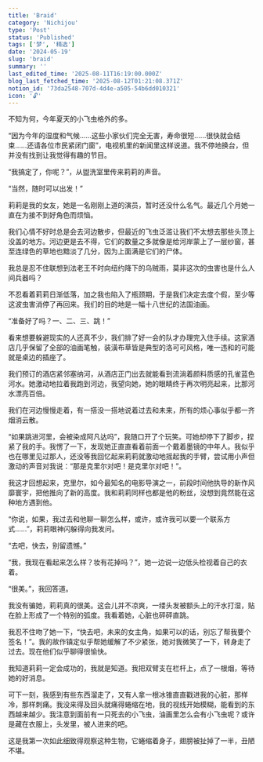 ```yaml
---
title: 'Braid'
category: 'Nichijou'
type: 'Post'
status: 'Published'
tags: ['梦', '精选']
date: '2024-05-19'
slug: 'braid'
summary: ''
last_edited_time: '2025-08-11T16:19:00.000Z'
blog_last_fetched_time: '2025-08-12T01:21:08.371Z'
notion_id: '73da2548-707d-4d4e-a505-54b6dd010321'
icon: '🔓'
---
```


不知为何，今年夏天的小飞虫格外的多。

“因为今年的湿度和气候……这些小家伙们完全无害，寿命很短……很快就会结束……还请各位市民紧闭门窗”，电视机里的新闻里这样说道。我不停地换台，但并没有找到让我觉得有趣的节目。

“我搞定了，你呢？”，从盥洗室里传来莉莉的声音。

“当然，随时可以出发！”

莉莉是我的女友，她是一名刚刚上道的演员，暂时还没什么名气。最近几个月她一直在为接不到好角色而烦恼。

我们心情不好时总是会去河边散步，但最近的飞虫泛滥让我们不太想去那些头顶上没盖的地方。河边更是去不得，它们的数量之多就像是给河岸蒙上了一层纱窗，甚至连绿色的草地也黯淡了几分，因为上面满是它们的尸体。

我总是忍不住联想到法老王不时向纽约降下的乌贼雨，莫非这次的虫害也是什么人间兵器吗？

不忍看着莉莉日渐低落，加之我也陷入了瓶颈期，于是我们决定去度个假，至少等这波虫害消停了再回来。我们的目的地是一幅十八世纪的法国油画。

“准备好了吗？一、二、三、跳！”

看来想要躲避现实的人还真不少，我们排了好一会的队才办理完入住手续。这家酒店几乎保留了全部的油画笔触，装潢布草皆是典型的洛可可风格，唯一违和的可能就是桌边的插座了。

我们预订的酒店紧邻塞纳河，从酒店正门出去就能看到流淌着颜料质感的孔雀蓝色河水。她激动地拉着我跑到河边，我望向她，她的眼睛终于再次明亮起来，比那河水漂亮百倍。

我们在河边慢慢走着，有一搭没一搭地说着过去和未来，所有的烦心事似乎都一齐烟消云散。

“如果跳进河里，会被染成阿凡达吗”，我随口开了个玩笑。可她却停下了脚步，捏紧了我的手。我愣了一下，发现她正直直看着前面一个戴着墨镜的中年人。我似乎也在哪里见过那人，还没等我回忆起来莉莉就激动地摇起我的手臂，尝试用小声但激动的声音对我说：“那是克里尔对吧！是克里尔对吧！”。

我这才回想起来，克里尔，如今最知名的电影导演之一，前段时间他执导的新作风靡寰宇，把他推向了新的高度。我和莉莉同样也都是他的粉丝，没想到竟然能在这种地方遇到他。

“你说，如果，我过去和他聊一聊怎么样，或许，或许我可以要一个联系方式……”，莉莉眼神闪躲得向我发问。

“去吧，快去，别留遗憾。”

“我，我现在看起来怎么样？妆有花掉吗？”，她一边说一边低头检视着自己的衣着。

“很美。”，我回答道。

我没有骗她，莉莉真的很美。这会儿并不凉爽，一缕头发被额头上的汗水打湿，贴在脸上形成了一个特别的弧度。我看着她，心脏也砰砰直跳。

我忍不住吻了她一下，“快去吧，未来的女主角，如果可以的话，别忘了帮我要个签名！”。我的故作镇定似乎帮她缓解了不少紧张，她对我微笑了一下，转身走了过去。现在他们似乎聊得很愉快。

我知道莉莉一定会成功的，我就是知道。我把双臂支在栏杆上，点了一根烟，等待她的好消息。

可下一刻，我感到有些东西溜走了，又有人拿一根冰锥直直戳进我的心脏，那样冷，那样刺痛。我没来得及回头就痛得蜷缩在地，我的视线开始模糊，能看到的东西越来越少。我注意到面前有一只死去的小飞虫，油画里怎么会有小飞虫呢？或许是藏在衣服上，头发里，被人进来的吧。

这是我第一次如此细致得观察这种生物，它蜷缩着身子，翅膀被扯掉了一半，丑陋不堪。
